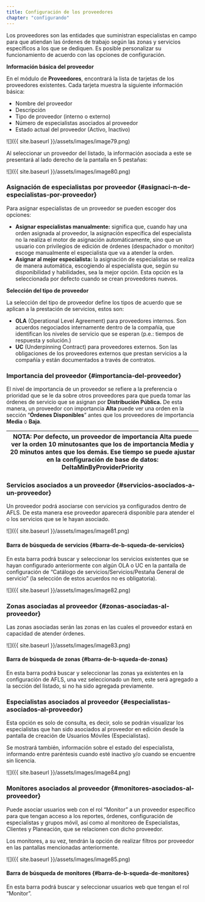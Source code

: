 ```yaml
---
title: Configuración de los proveedores
chapter: "configurando"
---
```


Los proveedores son las entidades que suministran especialistas en campo para que atiendan las órdenes de trabajo según las zonas y servicios específicos a los que se dediquen. Es posible personalizar su funcionamiento de acuerdo con las opciones de configuración.

**Información básica del proveedor**

En el módulo de **Proveedores**, encontrará la lista de tarjetas de los proveedores existentes. Cada tarjeta muestra la siguiente información básica:

*   Nombre del proveedor
*   Descripción
*   Tipo de proveedor (interno o externo)
*   Número de especialistas asociados al proveedor
*   Estado actual del proveedor (Activo, Inactivo)


![]({{ site.baseurl }}/assets/images/image79.png)


Al seleccionar un proveedor del listado, la información asociada a este se presentará al lado derecho de la pantalla en 5 pestañas:

![]({{ site.baseurl }}/assets/images/image80.png)

### **Asignación de especialistas por proveedor** {#asignaci-n-de-especialistas-por-proveedor}

Para asignar especialistas de un proveedor se pueden escoger dos opciones:

*   **Asignar especialistas manualmente:** significa que, cuando hay una orden asignada al proveedor, la asignación específica del especialista no la realiza el motor de asignación automáticamente, sino que un usuario con privilegios de edición de órdenes (despachador o monitor) escoge manualmente el especialista que va a atender la orden.
*   **Asignar al mejor especialista:** la asignación de especialistas se realiza de manera automática, escogiendo al especialista que, según su disponibilidad y habilidades, sea la mejor opción. Esta opción es la seleccionada por defecto cuando se crean proveedores nuevos.

**Selección del tipo de proveedor**

La selección del tipo de proveedor define los tipos de acuerdo que se aplican a la prestación de servicios, estos son:

*   **OLA** (Operational Level Agreement) para proveedores internos. Son acuerdos negociados internamente dentro de la compañía, que identifican los niveles de servicio que se esperan (p.e.: tiempos de respuesta y solución.)
*   **UC** (Underpinning Contract) para proveedores externos. Son las obligaciones de los proveedores externos que prestan servicios a la compañía y están documentados a través de contratos.

### **Importancia del proveedor** {#importancia-del-proveedor}

El nivel de importancia de un proveedor se refiere a la preferencia o prioridad que se le da sobre otros proveedores para que pueda tomar las órdenes de servicio que se asignan por **Distribución Pública.** De esta manera, un proveedor con importancia **Alta** puede ver una orden en la sección “**Órdenes Disponibles**” antes que los proveedores de importancia **Media** o **Baja**.

| **NOTA:** Por defecto, un proveedor de importancia **Alta** puede ver la orden 10 minutosantes que los de importancia **Media** y 20 minutos antes que los demás. Ese tiempo se puede ajustar en la configuración de base de datos: **DeltaMinByProviderPriority** |
| --- |

### **Servicios asociados a un proveedor** {#servicios-asociados-a-un-proveedor}

Un proveedor podrá asociarse con servicios ya configurados dentro de AFLS. De esta manera ese proveedor aparecerá disponible para atender el o los servicios que se le hayan asociado.

![]({{ site.baseurl }}/assets/images/image81.png)

#### Barra de búsqueda de servicios {#barra-de-b-squeda-de-servicios}

En esta barra podrá buscar y seleccionar los servicios existentes que se hayan configurado anteriormente con algún OLA o UC en la pantalla de configuración de “Catálogo de servicios/Servicios/Pestaña General de servicio” (la selección de estos acuerdos no es obligatoria).

![]({{ site.baseurl }}/assets/images/image82.png)

### **Zonas asociadas al proveedor** {#zonas-asociadas-al-proveedor}

Las zonas asociadas serán las zonas en las cuales el proveedor estará en capacidad de atender órdenes.

![]({{ site.baseurl }}/assets/images/image83.png)

#### Barra de búsqueda de zonas {#barra-de-b-squeda-de-zonas}

En esta barra podrá buscar y seleccionar las zonas ya existentes en la configuración de AFLS, una vez seleccionado un ítem, este será agregado a la sección del listado, si no ha sido agregada previamente.

### **Especialistas asociados al proveedor** {#especialistas-asociados-al-proveedor}

Esta opción es solo de consulta, es decir, solo se podrán visualizar los especialistas que han sido asociados al proveedor en edición desde la pantalla de creación de Usuarios Móviles (Especialistas).

Se mostrará también, información sobre el estado del especialista, informando entre paréntesis cuando esté inactivo y/o cuando se encuentre sin licencia.

![]({{ site.baseurl }}/assets/images/image84.png)

### **Monitores asociados al proveedor** {#monitores-asociados-al-proveedor}

Puede asociar usuarios web con el rol “Monitor” a un proveedor específico para que tengan acceso a los reportes, órdenes, configuración de especialistas y grupos móvil, así como al monitoreo de Especialistas, Clientes y Planeación, que se relacionen con dicho proveedor.

Los monitores, a su vez, tendrán la opción de realizar filtros por proveedor en las pantallas mencionadas anteriormente.

![]({{ site.baseurl }}/assets/images/image85.png)

#### Barra de búsqueda de monitores {#barra-de-b-squeda-de-monitores}

En esta barra podrá buscar y seleccionar usuarios web que tengan el rol “Monitor”.
